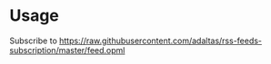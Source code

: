 # Usage

Subscribe to https://raw.githubusercontent.com/adaltas/rss-feeds-subscription/master/feed.opml

